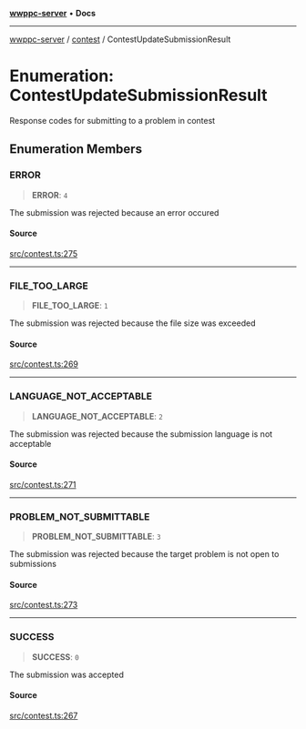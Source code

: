 [**wwppc-server**](../../README.md) • **Docs**

***

[wwppc-server](../../modules.md) / [contest](../README.md) / ContestUpdateSubmissionResult

# Enumeration: ContestUpdateSubmissionResult

Response codes for submitting to a problem in contest

## Enumeration Members

### ERROR

> **ERROR**: `4`

The submission was rejected because an error occured

#### Source

[src/contest.ts:275](https://github.com/WWPPC/WWPPC-server/blob/db20055e35fd52dcfa5e227481f94ec317e29b6f/src/contest.ts#L275)

***

### FILE\_TOO\_LARGE

> **FILE\_TOO\_LARGE**: `1`

The submission was rejected because the file size was exceeded

#### Source

[src/contest.ts:269](https://github.com/WWPPC/WWPPC-server/blob/db20055e35fd52dcfa5e227481f94ec317e29b6f/src/contest.ts#L269)

***

### LANGUAGE\_NOT\_ACCEPTABLE

> **LANGUAGE\_NOT\_ACCEPTABLE**: `2`

The submission was rejected because the submission language is not acceptable

#### Source

[src/contest.ts:271](https://github.com/WWPPC/WWPPC-server/blob/db20055e35fd52dcfa5e227481f94ec317e29b6f/src/contest.ts#L271)

***

### PROBLEM\_NOT\_SUBMITTABLE

> **PROBLEM\_NOT\_SUBMITTABLE**: `3`

The submission was rejected because the target problem is not open to submissions

#### Source

[src/contest.ts:273](https://github.com/WWPPC/WWPPC-server/blob/db20055e35fd52dcfa5e227481f94ec317e29b6f/src/contest.ts#L273)

***

### SUCCESS

> **SUCCESS**: `0`

The submission was accepted

#### Source

[src/contest.ts:267](https://github.com/WWPPC/WWPPC-server/blob/db20055e35fd52dcfa5e227481f94ec317e29b6f/src/contest.ts#L267)
